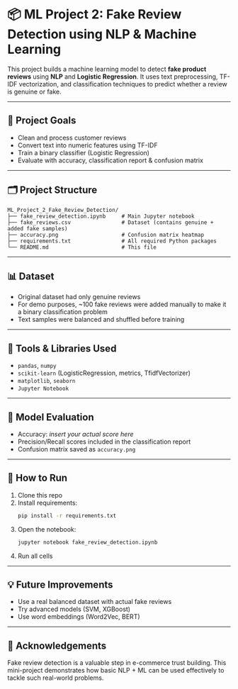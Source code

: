 # 📦 ML Project 2: Fake Review Detection using NLP & Machine Learning

This project builds a machine learning model to detect **fake product reviews** using **NLP** and **Logistic Regression**. It uses text preprocessing, TF-IDF vectorization, and classification techniques to predict whether a review is genuine or fake.

---

## 🧠 Project Goals
- Clean and process customer reviews
- Convert text into numeric features using TF-IDF
- Train a binary classifier (Logistic Regression)
- Evaluate with accuracy, classification report & confusion matrix

---

## 🗂️ Project Structure

```
ML_Project_2_Fake_Review_Detection/
├── fake_review_detection.ipynb     # Main Jupyter notebook
├── fake_reviews.csv                # Dataset (contains genuine + added fake samples)
├── accuracy.png                    # Confusion matrix heatmap
├── requirements.txt                # All required Python packages
└── README.md                       # This file
```

---

## 📊 Dataset

- Original dataset had only genuine reviews
- For demo purposes, ~100 fake reviews were added manually to make it a binary classification problem
- Text samples were balanced and shuffled before training

---

## 🔧 Tools & Libraries Used

- `pandas`, `numpy`
- `scikit-learn` (LogisticRegression, metrics, TfidfVectorizer)
- `matplotlib`, `seaborn`
- `Jupyter Notebook`

---

## 🧪 Model Evaluation

- Accuracy: *insert your actual score here*
- Precision/Recall scores included in the classification report
- Confusion matrix saved as `accuracy.png`

---

## 📌 How to Run

1. Clone this repo  
2. Install requirements:
   ```bash
   pip install -r requirements.txt
   ```
3. Open the notebook:
   ```bash
   jupyter notebook fake_review_detection.ipynb
   ```
4. Run all cells

---

## 💡 Future Improvements
- Use a real balanced dataset with actual fake reviews
- Try advanced models (SVM, XGBoost)
- Use word embeddings (Word2Vec, BERT)

---

## 🤝 Acknowledgements

Fake review detection is a valuable step in e-commerce trust building. This mini-project demonstrates how basic NLP + ML can be used effectively to tackle such real-world problems.

